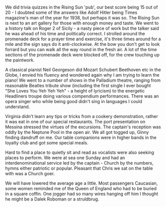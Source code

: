 We did trivia quizzes in the Rising Sun 'pub', our best score being 15 out of 20 -
I doubted some of the
answers like Adolf Hitler being Times magazine's man of the year for 1938, but perhaps it was so.
The Rising Sun is next to an art gallery for those with enough money and taste. We went to a
history talk on Roger 2 of Sicily - a nasty piece of work but the talker said
he was ahead of his time and politically correct. I strolled around the promenade deck for a
prayer time
and exercise, it's three times around for a mile and the sign says do it anti-clockwise. At the
bow you don't get to look forrard but you can walk all the way round in the fresh air.
A lot of the time sections of the promenade deck were blocked off, for the crew touching up the paintwork.

A classical pianist Neil Georgeson did Mozart Schubert Beethoven etc in the Globe, I envied his
fluency and wondered again why I am trying to learn the piano! We went to a number of
shows in the Palladium theatre, ranging from reasonable Beatles tribute show (including the
first single I
ever bought "She Loves You Yeh Yeh Yeh" - a height of lyricism) to the energetic Headliners
troupe doing various compendium performances. There was an opera singer who while being
good didn't sing in languages I could understand.

Virginia didn't learn any tips or tricks from a cookery demonstration, rather
it was eat in one of our special restaurants. The port presentation on Messina stressed
the virtues of the excursions. The captain's reception was oddly by the Neptune Pool in the
open air. We all got togged up, Ginny finding dandruff on me. Our table companions were
in higher bands in the loyalty club and got some special meals.

Hard to find a place to quietly sit and read as vocalists were also seeking places to perform.
We were at sea one Sunday
and had an interdenominational service led by the captain - Church by the numbers,
hymns either patriotic or popular. Pleasant that Chris we sat on the table with
was a Church goer.

We will have lowered the average age a little. Most passengers Caucasian, some women
reminded me of the Queen of England who had to be buried in a square coffin. One jogger
had so many wires hanging off him I thought he might be a Dalek Roboman or a struldbrug.

